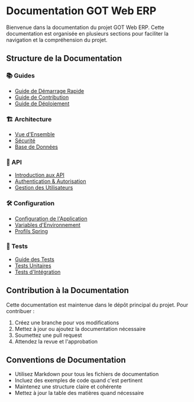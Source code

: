 # Documentation GOT Web ERP

Bienvenue dans la documentation du projet GOT Web ERP. Cette documentation est organisée en plusieurs sections pour faciliter la navigation et la compréhension du projet.

## Structure de la Documentation

### 📚 Guides
- [Guide de Démarrage Rapide](./guides/quick-start.md)
- [Guide de Contribution](./guides/contributing.md)
- [Guide de Déploiement](./guides/deployment.md)

### 🏗 Architecture
- [Vue d'Ensemble](./architecture/overview.md)
- [Sécurité](./architecture/security.md)
- [Base de Données](./architecture/database.md)

### 📖 API
- [Introduction aux API](./api/introduction.md)
- [Authentication & Autorisation](./api/auth.md)
- [Gestion des Utilisateurs](./api/users.md)

### 🛠 Configuration
- [Configuration de l'Application](./configuration/application.md)
- [Variables d'Environnement](./configuration/environment.md)
- [Profils Spring](./configuration/profiles.md)

### 🧪 Tests
- [Guide des Tests](./tests/overview.md)
- [Tests Unitaires](./tests/unit.md)
- [Tests d'Intégration](./tests/integration.md)

## Contribution à la Documentation

Cette documentation est maintenue dans le dépôt principal du projet. Pour contribuer :

1. Créez une branche pour vos modifications
2. Mettez à jour ou ajoutez la documentation nécessaire
3. Soumettez une pull request
4. Attendez la revue et l'approbation

## Conventions de Documentation

- Utilisez Markdown pour tous les fichiers de documentation
- Incluez des exemples de code quand c'est pertinent
- Maintenez une structure claire et cohérente
- Mettez à jour la table des matières quand nécessaire
